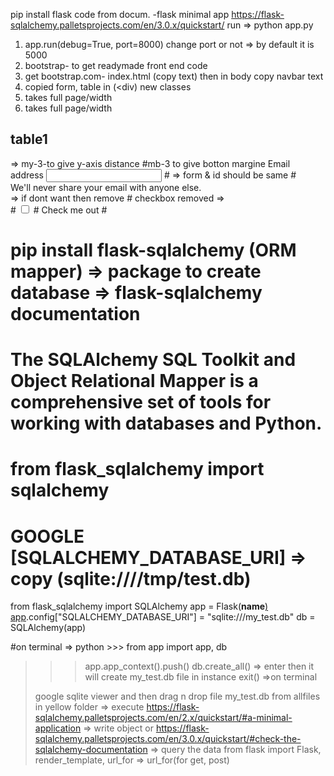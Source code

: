  pip install flask
 code from docum. -flask minimal app
https://flask-sqlalchemy.palletsprojects.com/en/3.0.x/quickstart/
run => python app.py
1. app.run(debug=True, port=8000) change port or not  => by default it is 5000
2. bootstrap- to get readymade front end code
3. get bootstrap.com- index.html (copy text) then in body copy navbar text
4. copied form, table in (<div) new classes
5. <div class="container-fluid" => takes full page/width
6. <div class="container" => takes full page/width
<div class="container my-3">
   <h2>table1</h2>            => my-3-to give y-axis distance #mb-3 to give botton margine
<label for="exampleInputEmail1" class="form-label">Email address</label>
    <input type="email" class="form-control" id="exampleInputEmail1" aria-describedby="emailHelp">
#     => form & id should be same
# <div id="emailHelp" class="form-text">We'll never share your email with anyone else.</div>  => if dont want then remove
# checkbox removed => <div class="mb-3 form-check">
#     <input type="checkbox" class="form-check-input" id="exampleCheck1">
#     <label class="form-check-label" for="exampleCheck1">Check me out</label>
#      </div>

# pip install flask-sqlalchemy  (ORM mapper)     => package to create database => flask-sqlalchemy documentation
# The SQLAlchemy SQL Toolkit and Object Relational Mapper is a comprehensive set of tools for working with databases and Python.
# from flask_sqlalchemy import sqlalchemy
# GOOGLE [SQLALCHEMY_DATABASE_URI] => copy (sqlite:////tmp/test.db)
 from flask_sqlalchemy import SQLAlchemy
 app = Flask(__name__[)
 app]().config["SQLALCHEMY_DATABASE_URI"] = "sqlite:///my_test.db"
 db = SQLAlchemy(app)

#on terminal => python >>> from app import app, db
>>> app.app_context().push()
>>> db.create_all()  => enter then it will create my_test.db file in instance
> exit() =>on terminal
> 
> google sqlite viewer and then drag n drop file my_test.db from allfiles in yellow folder => execute
> https://flask-sqlalchemy.palletsprojects.com/en/2.x/quickstart/#a-minimal-application => write object
   or
> https://flask-sqlalchemy.palletsprojects.com/en/3.0.x/quickstart/#check-the-sqlalchemy-documentation => query the data
> from flask import Flask, render_template, url_for => url_for(for get, post)